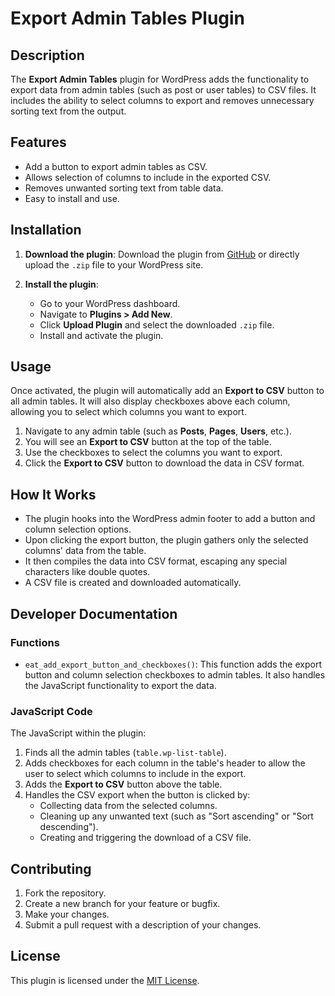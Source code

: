 # Export Admin Tables Plugin

## Description

The **Export Admin Tables** plugin for WordPress adds the functionality to export data from admin tables (such as post or user tables) to CSV files. It includes the ability to select columns to export and removes unnecessary sorting text from the output.

## Features

- Add a button to export admin tables as CSV.
- Allows selection of columns to include in the exported CSV.
- Removes unwanted sorting text from table data.
- Easy to install and use.

## Installation

1. **Download the plugin**:
   Download the plugin from [GitHub](https://github.com/kcblak/export-admin-tables) or directly upload the `.zip` file to your WordPress site.

2. **Install the plugin**:
   - Go to your WordPress dashboard.
   - Navigate to **Plugins > Add New**.
   - Click **Upload Plugin** and select the downloaded `.zip` file.
   - Install and activate the plugin.

## Usage

Once activated, the plugin will automatically add an **Export to CSV** button to all admin tables. It will also display checkboxes above each column, allowing you to select which columns you want to export.

1. Navigate to any admin table (such as **Posts**, **Pages**, **Users**, etc.).
2. You will see an **Export to CSV** button at the top of the table.
3. Use the checkboxes to select the columns you want to export.
4. Click the **Export to CSV** button to download the data in CSV format.

## How It Works

- The plugin hooks into the WordPress admin footer to add a button and column selection options.
- Upon clicking the export button, the plugin gathers only the selected columns' data from the table.
- It then compiles the data into CSV format, escaping any special characters like double quotes.
- A CSV file is created and downloaded automatically.

## Developer Documentation

### Functions

- `eat_add_export_button_and_checkboxes()`: This function adds the export button and column selection checkboxes to admin tables. It also handles the JavaScript functionality to export the data.

### JavaScript Code
The JavaScript within the plugin:

1. Finds all the admin tables (`table.wp-list-table`).
2. Adds checkboxes for each column in the table's header to allow the user to select which columns to include in the export.
3. Adds the **Export to CSV** button above the table.
4. Handles the CSV export when the button is clicked by:
   - Collecting data from the selected columns.
   - Cleaning up any unwanted text (such as "Sort ascending" or "Sort descending").
   - Creating and triggering the download of a CSV file.

## Contributing

1. Fork the repository.
2. Create a new branch for your feature or bugfix.
3. Make your changes.
4. Submit a pull request with a description of your changes.

## License

This plugin is licensed under the [MIT License](LICENSE).
